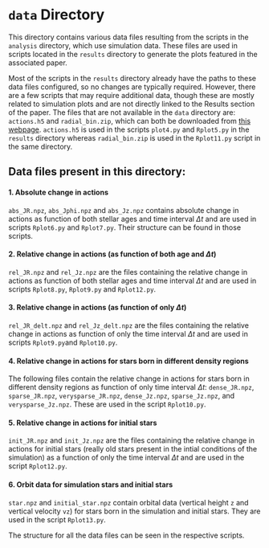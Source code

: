 # `data` Directory

This directory contains various data files resulting from the scripts in the `analysis` directory, which use simulation data. These files are used in scripts located in the `results` directory to generate the plots featured in the associated paper.

Most of the scripts in the `results` directory already have the paths to these data files configured, so no changes are typically required. However, there are a few scripts that may require additional data, though these are mostly related to simulation plots and are not directly linked to the Results section of the paper. The files that are not available in the `data` directory are: `actions.h5` and `radial_bin.zip`, which can both be downloaded from [this webpage](https://www.mso.anu.edu.au/~arunima/stellar-actions-I-data/). `actions.h5` is used in the scripts `plot4.py` and `Rplot5.py` in the `results` directory whereas `radial_bin.zip` is used in the `Rplot11.py` script in the same directory. 

## Data files present in this directory:
#### 1. Absolute change in actions
`abs_JR.npz`, `abs_Jphi.npz` and `abs_Jz.npz` contains absolute change in actions as function of both stellar ages and time interval $\Delta t$ and are used in scripts `Rplot6.py` and `Rplot7.py`. Their structure can be found in those scripts.

#### 2. Relative change in actions (as function of both age and $\Delta t$)
`rel_JR.npz` and `rel_Jz.npz` are the files containing the relative change in actions as function of both stellar ages and time interval $\Delta t$ and are used in scripts `Rplot8.py`, `Rplot9.py` and `Rplot12.py`.

#### 3. Relative change in actions (as function of only $\Delta t$)
`rel_JR_delt.npz` and `rel_Jz_delt.npz` are the files containing the relative change in actions as function of only the time interval $\Delta t$ and are used in scripts `Rplot9.py`and `Rplot10.py`.

#### 4. Relative change in actions for stars born in different density regions
The following files contain the relative change in actions for stars born in different density regions as function of only time interval $\Delta t$: `dense_JR.npz`, `sparse_JR.npz`, `verysparse_JR.npz`, `dense_Jz.npz`, `sparse_Jz.npz`, and `verysparse_Jz.npz`. These are used in the script `Rplot10.py`.

#### 5. Relative change in actions for initial stars
`init_JR.npz` and `init_Jz.npz` are the files containing the relative change in actions for initial stars (really old stars present in the intial conditions of the simulation) as a function of only the time interval $\Delta t$ and are used in the script `Rplot12.py`.
#### 6. Orbit data for simulation stars and initial stars
`star.npz` and `initial_star.npz` contain orbital data (vertical height `z` and vertical velocity `vz`) for stars born in the simulation and initial stars. They are used in the script `Rplot13.py`.

The structure for all the data files can be seen in the respective scripts.
